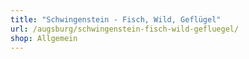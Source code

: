 ```yaml
---
title: "Schwingenstein - Fisch, Wild, Geflügel"
url: /augsburg/schwingenstein-fisch-wild-gefluegel/
shop: Allgemein
---
```

